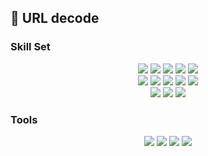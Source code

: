 ## 🚀 URL decode



### Skill Set
<div align="center">
  <img src="https://img.shields.io/badge/HTML5-E34F26?style=for-the-badge&logo=HTML5&logoColor=white">
  <img src="https://img.shields.io/badge/CSS3-1572B6?style=for-the-badge&logo=CSS3&logoColor=white">
  <img src="https://img.shields.io/badge/JavaScript-F7DF1E?style=for-the-badge&logo=JavaScript&logoColor=white">
  <img src="https://img.shields.io/badge/Python-3776AB?style=for-the-badge&logo=Python&logoColor=white">
  <img src="https://img.shields.io/badge/Java-007396?style=for-the-badge&logo=JAVA&logoColor=white">
  <br>
  <img src="https://img.shields.io/badge/Ruby-CC342D?style=for-the-badge&logo=Ruby&logoColor=white">
  <img src="https://img.shields.io/badge/Ruby on Rails-CC0000?style=for-the-badge&logo=Ruby on Rails&logoColor=white">
  <img src="https://img.shields.io/badge/Selenium-43B02A?style=for-the-badge&logo=Selenium&logoColor=white">
  <img src="https://img.shields.io/badge/Node.js-339933?style=for-the-badge&logo=Node.js&logoColor=white">
  <img src="https://img.shields.io/badge/Pug-A86454?style=for-the-badge&logo=Pug&logoColor=white">
  <br>
  <img src="https://img.shields.io/badge/Express-000000?style=for-the-badge&logo=Express&logoColor=white">
  <img src="https://img.shields.io/badge/MySQL-4479A1?style=for-the-badge&logo=MySQL&logoColor=white">
  <img src="https://img.shields.io/badge/MongoDB-47A248?style=for-the-badge&logo=MongoDB&logoColor=white">
<!--   <img src="https://img.shields.io/badge/Node.js-339933?style=for-the-badge&logo=Node.js&logoColor=white">
  <img src="https://img.shields.io/badge/Node.js-339933?style=for-the-badge&logo=Node.js&logoColor=white"> -->
</div>
  


### Tools
<div align="center">
  <img src="https://img.shields.io/badge/Git-F05032.svg?&amp;style=for-the-badge&amp;logo=Git&amp;logoColor=white">
  <img src="https://img.shields.io/badge/Visual%20Studio%20Code-007ACC.svg?&amp;style=for-the-badge&amp;logo=Visual%20Studio%20Code&amp;logoColor=white">
  <img src="https://img.shields.io/badge/JetBrains-000000.svg?&amp;style=for-the-badge&amp;logo=JetBrains&amp;logoColor=white">
  <img src="https://img.shields.io/badge/Notion-000000.svg?&amp;style=for-the-badge&amp;logo=Notion&amp;logoColor=white">
</div>
